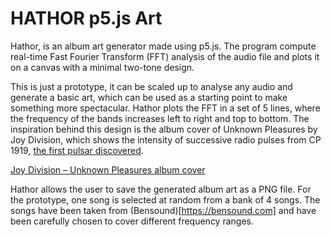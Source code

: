 # HATHOR p5.js Art

Hathor, is an album art generator made using p5.js. The program compute real-time Fast Fourier Transform (FFT) analysis of the audio file and plots it on a canvas with a minimal two-tone design.

This is just a prototype, it can be scaled up to analyse any audio and generate a basic art, which can be used as a starting point to make something more spectacular. Hathor plots the FFT in a set of 5 lines, where the frequency of the bands increases left to right and top to bottom. The inspiration behind this design is the album cover of Unknown Pleasures by Joy Division, which shows the intensity of successive radio pulses from CP 1919, [the first pulsar discovered](https://blogs.scientificamerican.com/sa-visual/pop-culture-pulsar-origin-story-of-joy-division-s-unknown-pleasures-album-cover-video/).

[Joy Division – Unknown Pleasures album cover](https://i.etsystatic.com/17408700/r/il/9ecc8c/1501868680/il_794xN.1501868680_f6f1.jpg)

Hathor allows the user to save the generated album art as a PNG file. For the prototype, one song is selected at random from a bank of 4 songs. The songs have been taken from (Bensound)[https://bensound.com] and have been carefully chosen to cover different frequency ranges. 